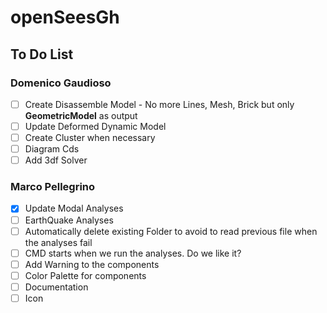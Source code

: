 # openSeesGh
## To Do List

### Domenico Gaudioso

* [ ] Create Disassemble Model - No more Lines, Mesh, Brick but only **GeometricModel** as output
* [ ] Update Deformed Dynamic Model
* [ ] Create Cluster when necessary
* [ ] Diagram Cds
* [ ] Add 3df Solver

### Marco Pellegrino

* [x] Update Modal Analyses
* [ ] EarthQuake Analyses
* [ ] Automatically delete existing Folder to avoid to read previous file when the analyses fail
* [ ] CMD starts when we run the analyses. Do we like it?
* [ ] Add Warning to the components
* [ ] Color Palette for components
* [ ] Documentation
* [ ] Icon
